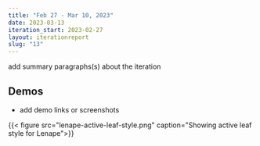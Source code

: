 ```yaml
---
title: "Feb 27 - Mar 10, 2023"
date: 2023-03-13
iteration_start: 2023-02-27
layout: iterationreport
slug: "13"
---
```


add summary paragraphs(s) about the iteration

## Demos
* add demo links or screenshots

{{< figure src="lenape-active-leaf-style.png" caption="Showing active leaf style for Lenape">}}







